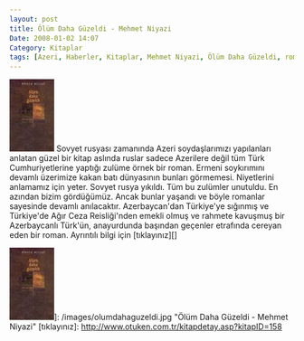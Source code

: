 ```yaml
---
layout: post
title: Ölüm Daha Güzeldi - Mehmet Niyazi
Date: 2008-01-02 14:07
Category: Kitaplar
tags: [Azeri, Haberler, Kitaplar, Mehmet Niyazi, Ölüm Daha Güzeldi, roman, Rusya, Zulüm]
---
```


<span class="kitap-resmi">![Ölüm Daha Güzeldi - Mehmet Niyazi][]</span> Sovyet rusyası zamanında Azeri
soydaşlarımızı yapılanları anlatan güzel bir kitap aslında ruslar sadece
Azerilere değil tüm Türk Cumhuriyetlerine yaptığı zulüme örnek bir
roman. Ermeni soykırımını devamlı üzerimize kakan batı dünyasının
bunları görmemesi. Niyetlerini anlamamız için yeter. Sovyet rusya
yıkıldı. Tüm bu zulümler unutuldu. En azından bizim gördüğümüz. Ancak
bunlar yaşandı ve böyle romanlar sayesinde devamlı anılacaktır.
Azerbaycan'dan Türkiye'ye sığınmış ve Türkiye'de Ağır Ceza Reisliği'nden
emekli olmuş ve rahmete kavuşmuş bir Azerbaycanlı Türk'ün, anayurdunda
başından geçenler etrafında cereyan eden bir roman. Ayrıntılı bilgi için
[tıklayınız][]

  [Ölüm Daha Güzeldi - Mehmet Niyazi]: /images/olumdahaguzeldi.kucukresim.jpg
  ![Ölüm Daha Güzeldi - Mehmet Niyazi][]]: /images/olumdahaguzeldi.jpg
    "Ölüm Daha Güzeldi - Mehmet Niyazi"
  [tıklayınız]: http://www.otuken.com.tr/kitapdetay.asp?kitapID=158
